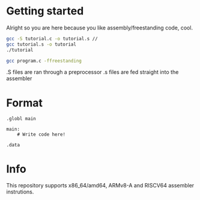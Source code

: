 # Getting started

Alright so you are here because you like assembly/freestanding code, cool.

```sh
gcc -S tutorial.c -o tutorial.s //
gcc tutorial.s -o tutorial
./tutorial
```

```sh
gcc program.c -ffreestanding
```

.S files are ran through a preprocessor
.s files are fed straight into the assembler

# Format

    .globl main

    main:
        # Write code here!

    .data

# Info
This repository supports x86_64/amd64, ARMv8-A and RISCV64 assembler instrutions.
